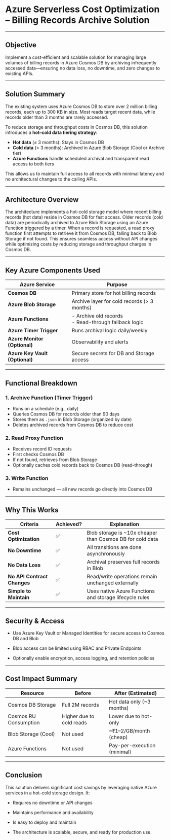 # Azure Serverless Cost Optimization – Billing Records Archive Solution

---

## Objective

Implement a cost-efficient and scalable solution for managing large volumes of billing records in Azure Cosmos DB by archiving infrequently accessed data—ensuring no data loss, no downtime, and zero changes to existing APIs.

---

## Solution Summary

The existing system uses Azure Cosmos DB to store over 2 million billing records, each up to 300 KB in size. Most reads target recent data, while records older than 3 months are rarely accessed.

To reduce storage and throughput costs in Cosmos DB, this solution introduces a **hot–cold data tiering strategy**:

- **Hot data** (≤ 3 months): Stays in Cosmos DB
- **Cold data** (> 3 months): Archived in Azure Blob Storage (Cool or Archive tier)
- **Azure Functions** handle scheduled archival and transparent read access to both tiers

This allows us to maintain full access to all records with minimal latency and no architectural changes to the calling APIs.

---

## Architecture Overview
The architecture implements a hot-cold storage model where recent billing records (hot data) reside in Cosmos DB for fast access. Older records (cold data) are periodically archived to Azure Blob Storage using an Azure Function triggered by a timer. When a record is requested, a read proxy function first attempts to retrieve it from Cosmos DB, falling back to Blob Storage if not found. This ensures seamless access without API changes while optimizing costs by reducing storage and throughput charges in Cosmos DB.

---

##  Key Azure Components Used

| Azure Service                  | Purpose                                                                 |
|--------------------------------|-------------------------------------------------------------------------|
| **Cosmos DB**                  | Primary store for hot billing records                                   |
| **Azure Blob Storage**         | Archive layer for cold records (> 3 months)                             |
| **Azure Functions**            | - Archive old records<br> - Read-through fallback logic                 |
| **Azure Timer Trigger**        | Runs archival logic daily/weekly                                        |
| **Azure Monitor (Optional)**   | Observability and alerts                                                |
| **Azure Key Vault (Optional)** | Secure secrets for DB and Storage access                                |

---

##  Functional Breakdown

### 1. Archive Function (Timer Trigger)
- Runs on a schedule (e.g., daily)
- Queries Cosmos DB for records older than 90 days
- Stores them as `.json` in Blob Storage (organized by date)
- Deletes archived records from Cosmos DB to reduce cost

### 2. Read Proxy Function
- Receives record ID requests
- First checks Cosmos DB
- If not found, retrieves from Blob Storage
- Optionally caches cold records back to Cosmos DB (read-through)

### 3. Write Function
- Remains unchanged — all new records go directly into Cosmos DB

---

## Why This Works

| Criteria                         | Achieved? | Explanation                                               |
|----------------------------------|-----------|-----------------------------------------------------------|
| **Cost Optimization**            | ✅        | Blob storage is ~10x cheaper than Cosmos DB for cold data |
| **No Downtime**                  | ✅        | All transitions are done asynchronously                   |
| **No Data Loss**                 | ✅        | Archival preserves full records in Blob                   |
| **No API Contract Changes**      | ✅        | Read/write operations remain unchanged externally         |
| **Simple to Maintain**           | ✅        | Uses native Azure Functions and storage lifecycle rules   |

---

## Security & Access
- Use Azure Key Vault or Managed Identities for secure access to Cosmos DB and Blob

- Blob access can be limited using RBAC and Private Endpoints

- Optionally enable encryption, access logging, and retention policies

---

## Cost Impact Summary

|Resource	               |Before	                  |After (Estimated)          |
|------------------------|--------------------------|---------------------------|
|Cosmos DB Storage	     |Full 2M records	          |Hot data only (~3 months)  |
|Cosmos RU Consumption	 |Higher due to cold reads	|Lower due to hot-only      |
|Blob Storage (Cool)	   |Not used	                |~₹1–2/GB/month (cheap)     |
|Azure Functions	       |Not used	                |Pay-per-execution (minimal)|

---

## Conclusion
This solution delivers significant cost savings by leveraging native Azure services in a hot–cold storage design. It:

- Requires no downtime or API changes

- Maintains performance and availability

- Is easy to deploy and maintain

- The architecture is scalable, secure, and ready for production use.
